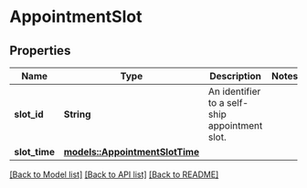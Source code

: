 # AppointmentSlot

## Properties

Name | Type | Description | Notes
------------ | ------------- | ------------- | -------------
**slot_id** | **String** | An identifier to a self-ship appointment slot. | 
**slot_time** | [**models::AppointmentSlotTime**](AppointmentSlotTime.md) |  | 

[[Back to Model list]](../README.md#documentation-for-models) [[Back to API list]](../README.md#documentation-for-api-endpoints) [[Back to README]](../README.md)


